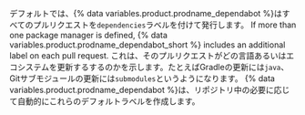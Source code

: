 デフォルトでは、{% data variables.product.prodname_dependabot %}はすべてのプルリクエストを`dependencies`ラベルを付けて発行します。 If more than one package manager is defined, {% data variables.product.prodname_dependabot_short %} includes an additional label on each pull request. これは、そのプルリクエストがどの言語あるいはエコシステムを更新するするのかを示します。たとえばGradleの更新には`java`、Gitサブモジュールの更新には`submodules`というようになります。 {% data variables.product.prodname_dependabot %}は、リポジトリ中の必要に応じて自動的にこれらのデフォルトラベルを作成します。
